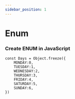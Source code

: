 ```yaml
---
sidebar_position: 1
---
```


# Enum

### Create ENUM in JavaScript

```
const Days = Object.freeze({
    MONDAY:0,
    TUESDAY:1,
    WEDNESDAY:2,
    THURSDAY:3,
    FRIDAY:4,
    SATURDAY:5,
    SUNDAY:6,
})
```
